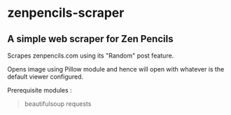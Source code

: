# zenpencils-scraper
## A simple web scraper for Zen Pencils

Scrapes zenpencils.com using its "Random" post feature.

Opens image using Pillow module and hence will open with whatever is the default viewer configured.

Prerequisite modules :
> beautifulsoup
> requests
